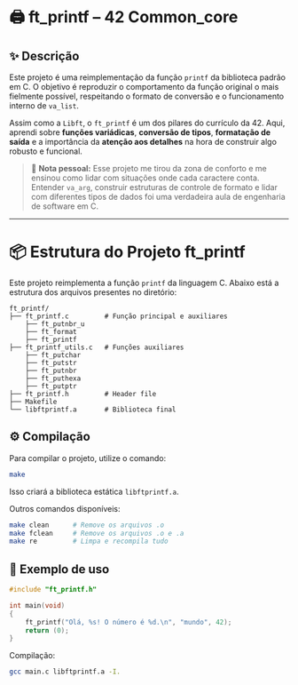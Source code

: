 # 🖨️ ft_printf – 42 Common_core

## ✨ Descrição

Este projeto é uma reimplementação da função `printf` da biblioteca padrão em C. O objetivo é reproduzir o comportamento da função original o mais fielmente possível, respeitando o formato de conversão e o funcionamento interno de `va_list`.

Assim como a `Libft`, o `ft_printf` é um dos pilares do currículo da 42. Aqui, aprendi sobre **funções variádicas**, **conversão de tipos**, **formatação de saída** e a importância da **atenção aos detalhes** na hora de construir algo robusto e funcional.

> 💬 **Nota pessoal:**
> Esse projeto me tirou da zona de conforto e me ensinou como lidar com situações onde cada caractere conta. Entender `va_arg`, construir estruturas de controle de formato e lidar com diferentes tipos de dados foi uma verdadeira aula de engenharia de software em C.

---

# 📦 Estrutura do Projeto ft_printf

Este projeto reimplementa a função `printf` da linguagem C.
Abaixo está a estrutura dos arquivos presentes no diretório:

```
ft_printf/
├── ft_printf.c         # Função principal e auxiliares
    ├── ft_putnbr_u     
    ├── ft_format
    ├── ft_printf
├── ft_printf_utils.c   # Funções auxiliares
    ├── ft_putchar
    ├── ft_putstr
    ├── ft_putnbr
    ├── ft_puthexa
    ├── ft_putptr
├── ft_printf.h         # Header file
├── Makefile
└── libftprintf.a       # Biblioteca final
```

## ⚙️ Compilação

Para compilar o projeto, utilize o comando:

```bash
make
```

Isso criará a biblioteca estática `libftprintf.a`.

Outros comandos disponíveis:

```bash
make clean      # Remove os arquivos .o
make fclean     # Remove os arquivos .o e .a
make re         # Limpa e recompila tudo
```

## 🧪 Exemplo de uso

```c
#include "ft_printf.h"

int main(void)
{
    ft_printf("Olá, %s! O número é %d.\n", "mundo", 42);
    return (0);
}
```

Compilação:

```bash
gcc main.c libftprintf.a -I.
```

